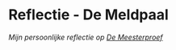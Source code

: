# Reflectie - De Meldpaal
_Mijn persoonlijke reflectie op [De Meesterproef](https://github.com/roobinh/meesterproef-1819)_


